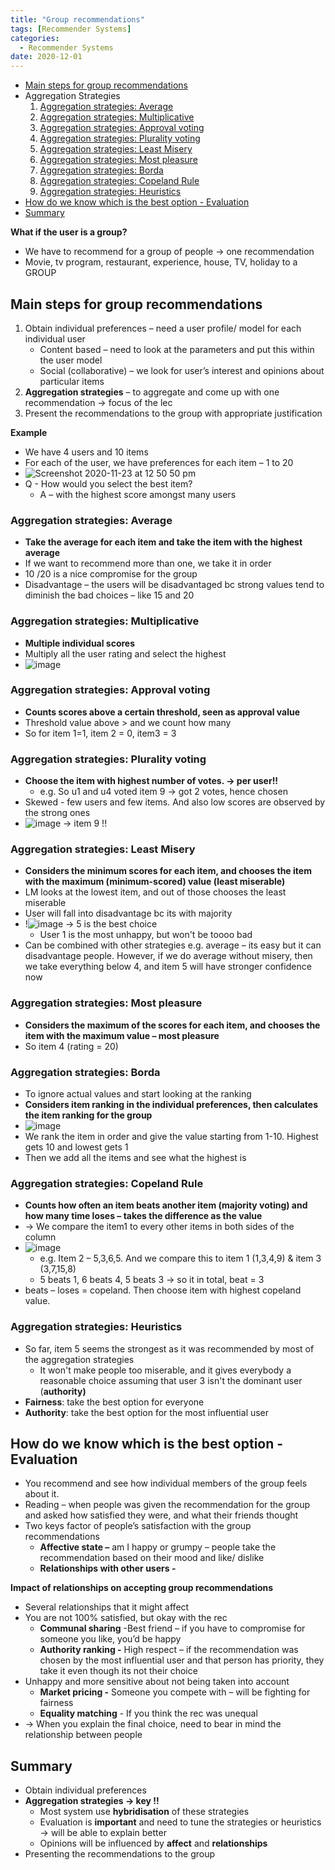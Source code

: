```yaml
---
title: "Group recommendations"
tags: [Recommender Systems]
categories:
  - Recommender Systems
date: 2020-12-01
---
```


<!-- TOC START min:1 max:3 link:true asterisk:false update:true -->
- [Main steps for group recommendations](#main-steps-for-group-recommendations)
- Aggregation Strategies
  1. [Aggregation strategies: Average](#aggregation-strategies-average)
  2. [Aggregation strategies: Multiplicative](#aggregation-strategies-multiplicative)
  3. [Aggregation strategies: Approval voting](#aggregation-strategies-approval-voting)
  4. [Aggregation strategies: Plurality voting](#aggregation-strategies-plurality-voting)
  5. [Aggregation strategies: Least Misery](#aggregation-strategies-least-misery)
  6. [Aggregation strategies: Most pleasure](#aggregation-strategies-most-pleasure)
  7. [Aggregation strategies: Borda](#aggregation-strategies-borda)
  8. [Aggregation strategies: Copeland Rule](#aggregation-strategies-copeland-rule)
  9. [Aggregation strategies: Heuristics](#aggregation-strategies-heuristics)
- [How do we know which is the best option - Evaluation](#how-do-we-know-which-is-the-best-option---evaluation)
- [Summary](#summary)
<!-- TOC END -->




**What if the user is a group?**
  - We have to recommend for a group of people → one recommendation
  - Movie, tv program, restaurant, experience, house, TV, holiday to a
    GROUP


## Main steps for group recommendations
1.  Obtain individual preferences – need a user profile/ model for each
    individual user
    - Content based – need to look at the parameters and put this
        within the user model
    - Social (collaborative) – we look for user’s interest and
        opinions about particular items
2.  **Aggregation strategies** – to aggregate and come up with one recommendation →
    focus of the lec
3.  Present the recommendations to the group with appropriate
    justification


**Example**
  - We have 4 users and 10 items
  - For each of the user, we have preferences for each item – 1 to 20
  - ![Screenshot 2020-11-23 at 12 50 50 pm](https://user-images.githubusercontent.com/33334078/99927958-867ce180-2d8a-11eb-9693-9a72e78ea9ce.png)
  - Q - How would you select the best item?
      - A – with the highest score amongst many users


### Aggregation strategies: Average
  - **Take the average for each item and take the item with the highest average**
  - If we want to recommend more than one, we take it in order
  - 10 /20 is a nice compromise for the group
  - Disadvantage – the users will be disadvantaged bc strong values tend
    to diminish the bad choices – like 15 and 20

### Aggregation strategies: Multiplicative
  - **Multiple individual scores**
  - Multiply all the user rating and select the highest
  - ![image](https://user-images.githubusercontent.com/33334078/99927925-7238e480-2d8a-11eb-8588-9bfe5f7016fb.png)


### Aggregation strategies: Approval voting
  - **Counts scores above a certain threshold, seen as approval value**
  - Threshold value above \> and we count how many
  - So for item 1=1, item 2 = 0, item3 = 3


### Aggregation strategies: Plurality voting
  - **Choose the item with highest number of votes. → per user\!\!**
    - e.g. So u1 and u4 voted item 9 -> got 2 votes, hence chosen
  - Skewed - few users and few items. And also low scores are observed
    by the strong ones
  - ![image](https://user-images.githubusercontent.com/33334078/99927971-95fc2a80-2d8a-11eb-8a98-7afbb01c0880.png) → item 9 \!\!

### Aggregation strategies: Least Misery
  - **Considers the minimum scores for each item, and chooses the item with the maximum (minimum-scored) value (least miserable)**
  - LM looks at the lowest item, and out of those chooses the least miserable
  - User will fall into disadvantage bc its with majority
  - !![image](https://user-images.githubusercontent.com/33334078/99927991-a7ddcd80-2d8a-11eb-9533-50307e64b51a.png) → 5 is the best choice
    - User 1 is the most unhappy, but won't be toooo bad
  - Can be combined with other strategies e.g. average – its easy but it
    can disadvantage people. However, if we do average without misery,
    then we take everything below 4, and item 5 will have stronger
    confidence now


### Aggregation strategies: Most pleasure
  - **Considers the maximum of the scores for each item, and chooses the item with the maximum value – most pleasure**
  - So item 4 (rating = 20)


### Aggregation strategies: Borda
  - To ignore actual values and start looking at the ranking
  - **Considers item ranking in the individual preferences, then calculates the item ranking for the group**
  - ![image](https://user-images.githubusercontent.com/33334078/99928006-b4622600-2d8a-11eb-942d-d67075d10ab3.png)
  - We rank the item in order and give the value starting from
    1-10. Highest gets 10 and lowest gets 1
  - Then we add all the items and see what the highest is


### Aggregation strategies: Copeland Rule
  - **Counts how often an item beats another item (majority voting) and how many time loses – takes the difference as the value**
  - → We compare the item1 to every other items in both sides of the column
  - ![image](https://user-images.githubusercontent.com/33334078/99928025-c6dc5f80-2d8a-11eb-8187-163e19ab2e57.png)
    - e.g. Item 2 – 5,3,6,5. And we compare this to item 1 (1,3,4,9) & item 3 (3,7,15,8)
    - 5 beats 1, 6 beats 4, 5 beats 3 -> so it in total, beat = 3
  - beats – loses =  copeland. Then choose item with highest copeland value.


### Aggregation strategies: Heuristics
  - So far, item 5 seems the strongest as it was recommended by most of the aggregation strategies
    - It won't make people too miserable, and it gives everybody a reasonable choice assuming that user 3 isn't the dominant user (**authority)**
  - **Fairness**: take the best option for everyone
  - **Authority**: take the best option for the most influential user



## How do we know which is the best option - Evaluation
  - You recommend and see how individual members of the group feels
    about it.
  - Reading – when people was given the recommendation for the group and asked how satisfied they were, and what their friends thought
  - Two keys factor of people’s satisfaction with the group recommendations
      - **Affective state –** am I happy or grumpy – people take the
        recommendation based on their mood and like/ dislike
      - **Relationships with other users -**


**Impact of relationships on accepting group recommendations**
  - Several relationships that it might affect
  - You are not 100% satisfied, but okay with the rec
      - **Communal sharing** -Best friend – if you have to compromise
        for someone you like, you’d be happy
      - **Authority ranking -** High respect – if the recommendation was chosen by the most influential user and that person has priority, they take it even though its not their choice
  - Unhappy and more sensitive about not being taken into account
      - **Market pricing -** Someone you compete with – will be fighting
        for fairness
      - **Equality matching** - If you think the rec was unequal
  - → When you explain the final choice, need to bear in mind the relationship
    between people


## Summary
  - Obtain individual preferences
  - **Aggregation strategies → key \!\!**
      - Most system use **hybridisation** of these strategies
      - Evaluation is **important** and need to tune the strategies or
        heuristics → will be able to explain better
      - Opinions will be influenced by **affect** and **relationships**
  - Presenting the recommendations to the group
